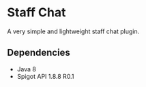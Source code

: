 # Staff Chat
A very simple and lightweight staff chat plugin. <br>

## Dependencies
- Java 8
- Spigot API 1.8.8 R0.1

